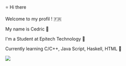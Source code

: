 ⭐ Hi there 

Welcome to my profil !   🇫🇷     

My name is Cedric    🦊 

I'm a Student at Epitech Technology   🚀

Currently learning C/C++, Java Script, Haskell, HTML   🌱

![](https://raw.githubusercontent.com/cedric-roulof/cedric-roulof/master/profile-summary-card-output/city_lights/0-profile-details.svg)
